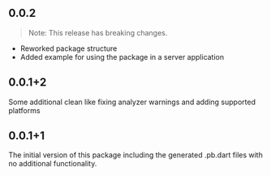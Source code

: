 ## 0.0.2

> Note: This release has breaking changes.

- Reworked package structure
- Added example for using the package in a server application

## 0.0.1+2

Some additional clean like fixing analyzer warnings and adding supported platforms

## 0.0.1+1

The initial version of this package including the generated .pb.dart files with no additional functionality.
